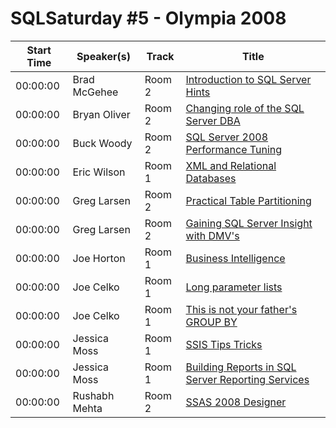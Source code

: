 # SQLSaturday #5 - Olympia 2008
Start Time|Speaker(s)|Track|Title
---|---|---|---
00:00:00|Brad McGehee|Room 2|[Introduction to SQL Server Hints](35019.md)
00:00:00|Bryan Oliver|Room 2|[Changing role of the SQL Server DBA](35035.md)
00:00:00|Buck Woody|Room 2|[SQL Server 2008 Performance Tuning](35047.md)
00:00:00|Eric Wilson|Room 1|[XML and Relational Databases](35111.md)
00:00:00|Greg Larsen|Room 2|[Practical Table Partitioning](35129.md)
00:00:00|Greg Larsen|Room 2|[Gaining SQL Server Insight with DMV's](35130.md)
00:00:00|Joe Horton|Room 1|[Business Intelligence](35135.md)
00:00:00|Joe Celko|Room 1|[Long parameter lists](35161.md)
00:00:00|Joe Celko|Room 1|[This is not your father's GROUP BY ](35162.md)
00:00:00|Jessica Moss|Room 1|[SSIS Tips  Tricks](35203.md)
00:00:00|Jessica Moss|Room 1|[Building Reports in SQL Server Reporting Services ](35205.md)
00:00:00|Rushabh Mehta|Room 2|[SSAS 2008 Designer](35393.md)

